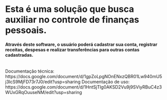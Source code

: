 <h1> Esta é uma solução que busca auxiliar no controle de finanças pessoais.</h1>
<h4> Através deste software, o usuário poderá cadastrar sua conta, registrar receitas, despesas e realizar transferências para outras contas cadastradas.</h4>
<br>
 Documentação técnica: https://docs.google.com/document/d/1gpZoLpgNOnENxzQBR01Lw940mU5j3IcS9MjFD73r7J0/edit?usp=sharing
 Documentação de uso: https://docs.google.com/document/d/1HntSjTlg0AKSD2Vu9j9SViyRBuC4z3WUxGRqOuuseNM/edit?usp=sharing
